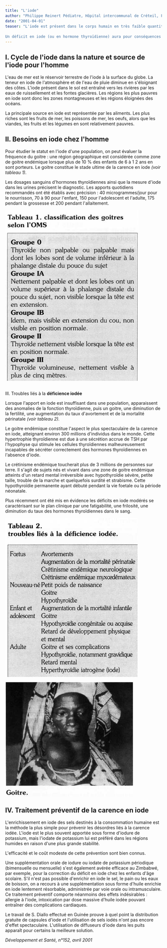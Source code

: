 ```yaml
---
title: "L'iode"
author: "Philippe Reinert Pédiatre, Hôpital intercommunal de Créteil, France."
date: "2001-04-01"
teaser: "L'iode est présent dans le corps humain en très faible quantité (15 à 20 mg chez l'adulte). Son seul rôle est de constituer un élément indispensable à la synthèse des hormones thyroïdiennes qui interviennent dans le métabolisme cellulaire, dans la croissance et en particulier dans la maturation du cerveau.

Un déficit en iode (ou en hormone thyroïdienne) aura pour conséquences un ralentissement des fonctions métaboliques cellulaires, mais surtout une altération du développement intellectuel. Le déficit en iode est un problème de santé publique qui concerne 1 milliard et demi d'individus dans le monde, dont 20 millions ont un retard mental. Plusieurs études ont suggéré que la mortalité infantile est plus élevée en cas de déficit en iode dans une population et la supplémentation en iode du nourrisson déficient a été associée à une réduction de la mortalité. A l'inverse, un excès d'apport en iode s'accompagne d'augmentation de la morbidité thyroïdienne : hyperthyroïdie, hypothyroïdie, goitre, thyroïdite auto immune."
---
```


## I. Cycle de l'iode dans la nature et source de l'iode pour l'homme

L'eau de mer est le réservoir terrestre de l'iode à la surface du globe. La teneur en iode de l'atmosphère et de l'eau de pluie diminue en s'éloignant des côtes. L'iode présent dans le sol est entraîné vers les rivières par les eaux de ruissellement et les fontes glacières. Les régions les plus pauvres en iode sont donc les zones montagneuses et les régions éloignées des océans.

La principale source en iode est représentée par les aliments. Les plus riches sont les fruits de mer, les poissons de mer, les oeufs, alors que les viandes, les fruits et les légumes en sont relativement pauvres.

## Il. Besoins en iode chez l'homme

Pour étudier le statut en l'iode d'une population, on peut évaluer la fréquence du goitre : une région géographique est considérée comme zone de goitre endémique lorsque plus de 10 % des enfants de 6 à 1 2 ans en sont porteurs. Le goitre constitue le stade ultime de la carence en iode _(voir_ _tableau 1)._

Les dosages sanguins d'hormones thyroïdiennes ainsi que la mesure d'iode dans les urines précisent le diagnostic. Les apports quotidiens recommandés ont été établis avec précision : 40 microgrammes/jour pour le nourrisson, 70 à 90 pour l'enfant, 150 pour l'adolescent et l'adulte, 175 pendant la grossesse et 200 pendant l'allaitement.


![](i918-1.jpg)


##   
III. Troubles liés à la **déficience iodée**

Lorsque l'apport en iode est insuffisant dans une population, apparaissent des anomalies de la fonction thyroïdienne, puis un goitre, une diminution de la fertilité, une augmentation du taux d'avortement et de la mortalité périnatale _(voir tableau 2)._

Le goitre endémique constitue l'aspect le plus spectaculaire de la carence en iode, atteignant environ 300 millions d'individus dans le monde. Cette hypertrophie thyroïdienne est due à une sécrétion accrue de TSH par l'hypophyse qui stimule les cellules thyroïdiennes malheureusement incapables de sécréter correctement des hormones thyroïdiennes en l'absence d'iode.

Le crétinisme endémique toucherait plus de 3 millions de personnes sur terre. Il s'agit de sujets nés et vivant dans une zone de goitre endémique atteints d'un retard mental irréversible avec hypothyroïdie sévère, petite taille, trouble de la marche et quelquefois surdité et strabisme. Cette hypothyroïdie permanente ayant débuté pendant la vie foetale ou la période néonatale.

Plus récemment ont été mis en évidence les déficits en iode modérés se caractérisant sur le plan clinique par une fatigabilité, une frilosité, une diminution du taux des hormones thyroïdiennes dans le sang.  

![](i918-2.jpg)



![](i918-3.jpg)


## IV. Traitement préventif de la carence en iode

L'enrichissement en iode des sels destinés à la consommation humaine est la méthode la plus simple pour prévenir les désordres liés à la carence iodée. L'iode est le plus souvent apportée sous forme d'iodure de potassium, mais l'iodate de potassium lui est préféré dans les régions humides en raison d'une plus grande stabilité.

L'efficacité et le coût modeste de cette prévention sont bien connus.

Une supplémentation orale de iodure ou iodate de potassium périodique (bimensuelle ou mensuelle) s'est également avérée efficace au Zimbabwé, par exemple, pour la correction du déficit en iode chez les enfants d'âge scolaire. S'il n'est pas possible d'enrichir en iode le sel, le pain ou les eaux de boisson, on a recours à une supplémentation sous forme d'huile enrichie en iode lentement résorbable, administrée par voie orale ou intramusculaire. Ce traitement préventif comporte néanmoins des effets indésirables : allergie à l'iode, intoxication par dose massive d'huile iodée pouvant entraîner des complications cardiaques.

Le travail de S. Diallo effectué en Guinée prouve à quel point la distribution gratuite de capsules d'iode et l'utilisation de sels iodés n'ont pas encore d'effet spectaculaire. L'utilisation de diffuseurs d'iode dans les puits apparaît pour certains la meilleure solution.

_Développement et Santé, n°152, avril 2001_